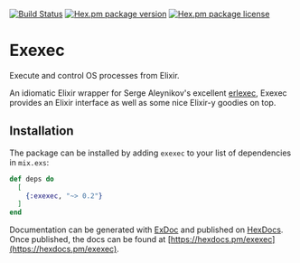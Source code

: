 [![Build Status](https://travis-ci.org/ericentin/exexec.svg?branch=master)](https://travis-ci.org/ericentin/exexec) [![Hex.pm package version](https://img.shields.io/hexpm/v/exexec.svg)](https://hex.pm/packages/exexec) [![Hex.pm package license](https://img.shields.io/hexpm/l/exexec.svg)](https://github.com/ericentin/exexec/blob/master/LICENSE)

# Exexec

Execute and control OS processes from Elixir.

An idiomatic Elixir wrapper for Serge Aleynikov's excellent
[erlexec](https://github.com/saleyn/erlexec), Exexec provides an Elixir
interface as well as some nice Elixir-y goodies on top.

## Installation

The package can be installed
by adding `exexec` to your list of dependencies in `mix.exs`:

```elixir
def deps do
  [
    {:exexec, "~> 0.2"}
  ]
end
```

Documentation can be generated with [ExDoc](https://github.com/elixir-lang/ex_doc)
and published on [HexDocs](https://hexdocs.pm). Once published, the docs can
be found at [https://hexdocs.pm/exexec](https://hexdocs.pm/exexec).
